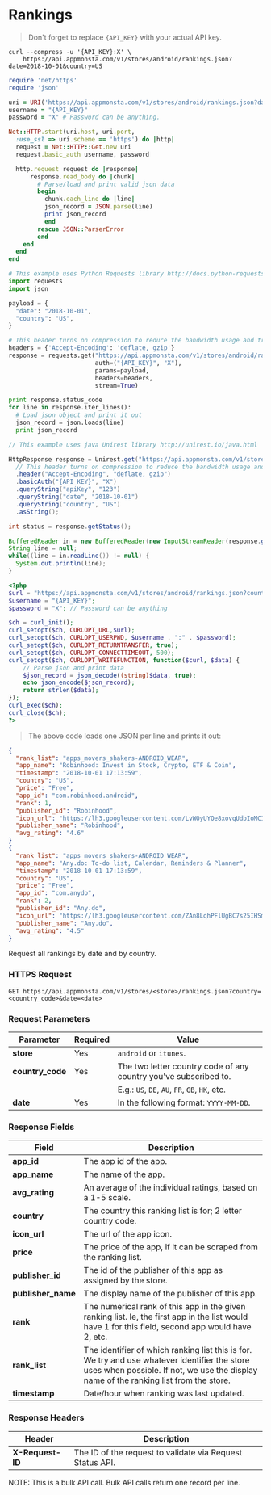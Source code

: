 # Rankings

> Don't forget to replace `{API_KEY}` with your actual API key.

```shell
curl --compress -u '{API_KEY}:X' \
    https://api.appmonsta.com/v1/stores/android/rankings.json?date=2018-10-01&country=US
```

```ruby
require 'net/https'
require 'json'

uri = URI('https://api.appmonsta.com/v1/stores/android/rankings.json?date=2018-10-01&country=US')
username = "{API_KEY}"
password = "X" # Password can be anything.

Net::HTTP.start(uri.host, uri.port,
  :use_ssl => uri.scheme == 'https') do |http|
  request = Net::HTTP::Get.new uri
  request.basic_auth username, password

  http.request request do |response|
      response.read_body do |chunk|
        # Parse/load and print valid json data
        begin
          chunk.each_line do |line|
          json_record = JSON.parse(line)
          print json_record
          end
        rescue JSON::ParserError
        end
    end
  end
end
```

```python
# This example uses Python Requests library http://docs.python-requests.org/en/master/
import requests
import json

payload = {
  "date": "2018-10-01",
  "country": "US",
}

# This header turns on compression to reduce the bandwidth usage and transfer time.
headers = {'Accept-Encoding': 'deflate, gzip'}
response = requests.get("https://api.appmonsta.com/v1/stores/android/rankings.json",
                        auth=("{API_KEY}", "X"),
                        params=payload,
                        headers=headers,
                        stream=True)

print response.status_code
for line in response.iter_lines():
  # Load json object and print it out
  json_record = json.loads(line)
  print json_record
```

```java
// This example uses java Unirest library http://unirest.io/java.html

HttpResponse response = Unirest.get("https://api.appmonsta.com/v1/stores/android/rankings.json")
  // This header turns on compression to reduce the bandwidth usage and transfer time.
  .header("Accept-Encoding", "deflate, gzip")
  .basicAuth("{API_KEY}", "X")
  .queryString("apiKey", "123")
  .queryString("date", "2018-10-01")
  .queryString("country", "US")
  .asString();

int status = response.getStatus();

BufferedReader in = new BufferedReader(new InputStreamReader(response.getRawBody()));
String line = null;
while((line = in.readLine()) != null) {
  System.out.println(line);
}
```

```php
<?php
$url = "https://api.appmonsta.com/v1/stores/android/rankings.json?country=US&date=2018-10-12";
$username = "{API_KEY}";
$password = "X"; // Password can be anything

$ch = curl_init();
curl_setopt($ch, CURLOPT_URL,$url);
curl_setopt($ch, CURLOPT_USERPWD, $username . ":" . $password);
curl_setopt($ch, CURLOPT_RETURNTRANSFER, true);
curl_setopt($ch, CURLOPT_CONNECTTIMEOUT, 500);
curl_setopt($ch, CURLOPT_WRITEFUNCTION, function($curl, $data) {
    // Parse json and print data
    $json_record = json_decode((string)$data, true);
    echo json_encode($json_record);
    return strlen($data);
});
curl_exec($ch);
curl_close($ch);
?>
```

> The above code loads one JSON per line and prints it out:

```json
{
  "rank_list": "apps_movers_shakers-ANDROID_WEAR",
  "app_name": "Robinhood: Invest in Stock, Crypto, ETF & Coin",
  "timestamp": "2018-10-01 17:13:59",
  "country": "US",
  "price": "Free",
  "app_id": "com.robinhood.android",
  "rank": 1,
  "publisher_id": "Robinhood",
  "icon_url": "https://lh3.googleusercontent.com/LvWOyUYOe8xovqUdbIoMCIUnqoW2gInudnwzczSFsCAvP20BqKTFZHWBdTl_j9WdPBPW=w170-rw",
  "publisher_name": "Robinhood",
  "avg_rating": "4.6"
}
{
  "rank_list": "apps_movers_shakers-ANDROID_WEAR",
  "app_name": "Any.do: To-do list, Calendar, Reminders & Planner",
  "timestamp": "2018-10-01 17:13:59",
  "country": "US",
  "price": "Free",
  "app_id": "com.anydo",
  "rank": 2,
  "publisher_id": "Any.do",
  "icon_url": "https://lh3.googleusercontent.com/ZAn8LqhPFlUgBC7s25IHSmwEw6dDAYKOIBA9yCsCk2B6STy5gmzchlh2xyeD_AHd4T4=w170-rw",
  "publisher_name": "Any.do",
  "avg_rating": "4.5"
}
```

Request all rankings by date and by country.

### HTTPS Request

`GET https://api.appmonsta.com/v1/stores/<store>/rankings.json?country=<country_code>&date=<date>`

### Request Parameters

Parameter         | Required | Value
----------------- | -------- | -----------
**store**         | Yes      | `android` or `itunes`.
**country_code**  | Yes      | The two letter country code of any country you've subscribed to.
                  |          | E.g.: `US`, `DE`, `AU`, `FR`, `GB`, `HK`, etc.
**date**          | Yes      | In the following format: `YYYY-MM-DD`.

### Response Fields

Field               | Description
------------------- | -----------
**app_id**          | The app id of the app.
**app_name**        | The name of the app.
**avg_rating**      | An average of the individual ratings, based on a 1-5 scale.
**country**         | The country this ranking list is for; 2 letter country code.
**icon_url**        | The url of the app icon.
**price**           | The price of the app, if it can be scraped from the ranking list.
**publisher_id**    | The id of the publisher of this app as assigned by the store.
**publisher_name**  | The display name of the publisher of this app.
**rank**            | The numerical rank of this app in the given ranking list. Ie, the first app in the list would have 1 for this field, second app would have 2, etc.
**rank_list**       | The identifier of which ranking list this is for. We try and use whatever identifier the store uses when possible. If not, we use the display name of the ranking list from the store.
**timestamp**       | Date/hour when ranking was last updated.

### Response Headers

Header            | Description
----------------- | -----------
**X-Request-ID**  | The ID of the request to validate via Request Status API.

<aside class="notice">
NOTE: This is a bulk API call. Bulk API calls return one record per line.
</aside>
